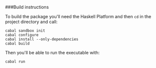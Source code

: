 ###Build instructions

To build the package you'll need the Haskell Platform and then `cd` in the project directory and call:

```
cabal sandbox init
cabal configure
cabal install --only-dependencies
cabal build
```

Then you'll be able to run the executable with:

```
cabal run
```
